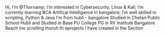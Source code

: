 Hi, I’m @Thorxamp;
I’m interested in Cybersecurity, Linux & Kali; 
I’m currently learning BCA Artifical Intelligance in bangalore;
I’m well skilled in scripting, Python & Java 
I'm from hubli - bangalore 
Studied in Chetan Public School Hubli 
and Studied in Base PU College
PG in RV Institute Bangalore
Reach me scrolling thoruh th eprojects I have created in the Section

<!---
Thorxamp/Thorxamp is a ✨ special ✨ repository because its `README.md` (this file) appears on your GitHub profile.
You can click the Preview link to take a look at your changes.
--->

